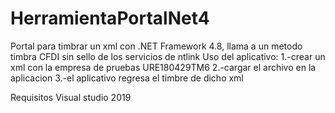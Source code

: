 # HerramientaPortalNet4
Portal para timbrar un xml con .NET Framework 4.8, llama a un metodo timbra CFDI sin sello de los servicios de ntlink
Uso del aplicativo:
1.-crear un xml con la empresa de pruebas URE180429TM6
2.-cargar el archivo en la aplicacion
3.-el aplicativo regresa el timbre de dicho xml

Requisitos
Visual studio 2019
